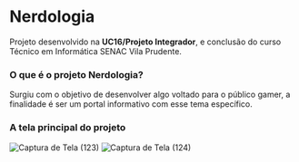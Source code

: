 # Nerdologia

Projeto desenvolvido na **UC16/Projeto Integrador**, e conclusão do curso Técnico em Informática SENAC Vila Prudente.

### O que é o projeto Nerdologia?

Surgiu com o objetivo de desenvolver algo voltado para o público gamer, a finalidade é ser um portal informativo com esse tema específico. 

### A tela principal do projeto
![Captura de Tela (123)](https://user-images.githubusercontent.com/52213139/89622691-cb2b4e00-d869-11ea-8bbb-0b12fe342b76.png)
![Captura de Tela (124)](https://user-images.githubusercontent.com/52213139/89622705-cff00200-d869-11ea-9d74-70cf66dacd6a.png)


